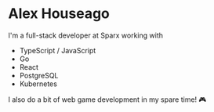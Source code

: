 # Alex Houseago

I'm a full-stack developer at Sparx working with
- TypeScript / JavaScript
- Go
- React
- PostgreSQL
- Kubernetes

I also do a bit of web game development in my spare time! 🎮
